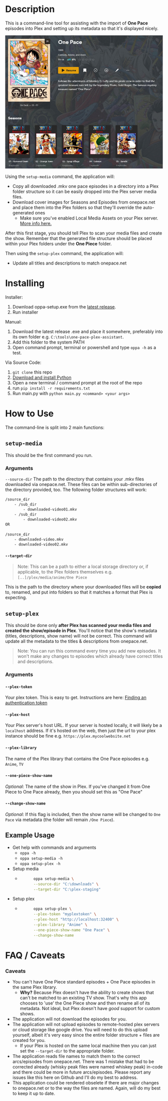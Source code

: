 # Description
This is a command-line tool for assisting with the import of **One Pace** episodes into Plex and setting up its metadata so that it's displayed nicely.

![One Pace library screenshot](/docs/images/one-pace-library-01.png)

Using the `setup-media` command, the application will:
- Copy all downloaded .mkv one pace episodes in a directory into a Plex folder structure so it can be easily dropped into the Plex server media files.
- Download cover images for Seasons and Episodes from onepace.net and place them into the Plex folders so that they'll override the auto-generated ones
    - Make sure you've enabled Local Media Assets on your Plex server. [More info here.](https://support.plex.tv/articles/200220677-local-media-assets-movies/)

After this first stage, you should tell Plex to scan your media files and create the show. Remember that the generated file structure should be placed within your Plex folders under the **One Piece** folder.

Then using the `setup-plex` command, the application will:
- Update all titles and descriptions to match onepace.net

# Installing
Installer:
1. Download oppa-setup.exe from the [latest release](https://github.com/JakeLunn/one-pace-plex-assistant/releases).
2. Run installer

Manual:
1. Download the latest release .exe and place it somewhere, preferably into its own folder e.g. `C:\tools\one-pace-plex-assistant`.
2. Add this folder to the system PATH
3. Open command prompt, terminal or powershell and type `oppa -h` as a test.

Via Source Code:
1. `git clone` this repo
1. [Download and install Python](https://www.python.org/downloads/)
1. Open a new terminal / command prompt at the root of the repo
1. run `pip install -r requirements.txt`
1. Run main.py with `python main.py <command> <your args>`

# How to Use
The command-line is split into 2 main functions: 

## `setup-media` 
This should be the first command you run. 

### Arguments
`--source-dir` 
The path to the directory that contains your .mkv files downloaded via onepace.net. These files can be within sub-directories of the directory provided, too. The following folder structures will work:
```
/source_dir
    - /sub_dir
        - downloaded-video01.mkv
    - /sub_dir
        - downloaded-video02.mkv
OR

/source_dir
    - downloaded-video.mkv
    - downloaded-video02.mkv
```

#### `--target-dir`
> Note: This can be a path to either a local storage directory or, if applicable, to the Plex folders themselves e.g. `[..]/plex/media/anime/One Piece`

This is the path to the directory where your downloaded files will be **copied** to, renamed, and put into folders so that it matches a format that Plex is expecting. 

## `setup-plex`
This should be done only **after Plex has scanned your media files and created the show/episode in Plex**. You'll notice that the show's metadata (titles, descriptions, show name) will not be correct. This command will update all the metadata to the titles & descriptions from onepace.net.

> Note: You can run this command every time you add new episodes. It won't make any changes to episodes which already have correct titles and descriptions.

### Arguments

#### `--plex-token`
Your plex token. This is easy to get. Instructions are here: [Finding an authentication token](https://support.plex.tv/articles/204059436-finding-an-authentication-token-x-plex-token/)

#### `--plex-host`
Your Plex server's host URL. If your server is hosted locally, it will likely be a `localhost` address. If it's hosted on the web, then just the url to your plex instance should be fine e.g. `https://plex.mycoolwebsite.net`

#### `--plex-library`
The name of the Plex library that contains the One Pace episodes e.g. `Anime`, `TV`

#### `--one-piece-show-name`
*Optional*: The name of the show in Plex. If you've changed it from One Piece to One Pace already, then you should set this as "One Pace"

#### `--change-show-name`
*Optional*: If this flag is included, then the show name will be changed to `One Pace` via metadata (the folder will remain `/One Piece`).

## Example Usage
- Get help with commands and arguments
    - `oppa -h`
    - `oppa setup-media -h`
    - `oppa setup-plex -h`
- Setup media
    - ```bash
            oppa setup-media \
            --source-dir "C:\downloads" \
            --target-dir "C:\plex-staging"
      ```
- Setup plex
    - ```bash
            oppa setup-plex \
            --plex-token "myplextoken" \
            --plex-host "http://localhost:32400" \
            --plex-library "Anime" \
            --one-piece-show-name "One Pace" \
            --change-show-name
      ```

# FAQ / Caveats
### Caveats
- You can't have One Piece standard episodes + One Pace episodes in the same Plex library.
    - **Why?** Because Plex doesn't have the ability to create shows that can't be matched to an existing TV show. That's why this app chooses to 'use' the One Piece show and then rename all of its metadata. Not ideal, but Plex doesn't have *good* support for custom shows.
- The application will not download the episodes for you. 
- The application will not upload episodes to remote-hosted plex servers or cloud storage like google drive. You will need to do this upload yourself, albeit it's very easy since the entire folder structure + files are created for you.
    - If your Plex is hosted on the same local machine then you can just set the `--target-dir` to the appropriate folder.
- The application reads file names to match them to the correct arcs/episodes from onepace.net. There was 1 mistake that had to be corrected already (whisky peak files were named whiskey peak) in-code and there could be more in future arcs/episodes. Please report any issues like this here on Github and I'll do my best to address.
- This application could be rendered obselete if there are major changes to onepace.net or to the way the files are named. Again, will do my best to keep it up to date.
